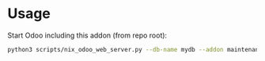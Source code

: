 # Usage

Start Odoo including this addon (from repo root):

```bash
python3 scripts/nix_odoo_web_server.py --db-name mydb --addon maintenance_location
```
